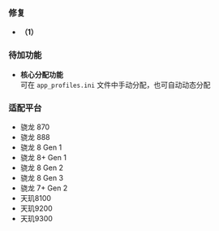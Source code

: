 ### 修复
- **（1）**
 

### 待加功能
- **核心分配功能**  
  可在 `app_profiles.ini` 文件中手动分配，也可自动动态分配

### 适配平台
- 骁龙 870
- 骁龙 888
- 骁龙 8 Gen 1
- 骁龙 8+ Gen 1
- 骁龙 8 Gen 2
- 骁龙 8 Gen 3
- 骁龙 7+ Gen 2
- 天玑8100
- 天玑9200
- 天玑9300
